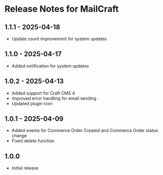 # Release Notes for MailCraft

## 1.1.1 - 2025-04-18
- Update count improvement for system updates

## 1.1.0 - 2025-04-17
- Added notification for system updates

## 1.0.2 - 2025-04-13
- Added support for Craft CMS 4
- Improved error handling for email sending
- Updated plugin icon

## 1.0.1 - 2025-04-09
- Added events for Commerce Order Created and Commerce Order status change
- Fixed delete function

## 1.0.0
- Initial release
